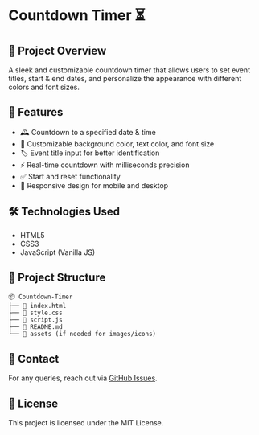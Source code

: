 # Countdown Timer ⏳

## 🚀 Project Overview
A sleek and customizable countdown timer that allows users to set event titles, start & end dates, and personalize the appearance with different colors and font sizes.

## 📌 Features
- 🕰️ Countdown to a specified date & time
- 🎨 Customizable background color, text color, and font size
- 🏷️ Event title input for better identification
- ⚡ Real-time countdown with milliseconds precision
- ✅ Start and reset functionality  
- 📱 Responsive design for mobile and desktop


## 🛠️ Technologies Used
- HTML5
- CSS3
- JavaScript (Vanilla JS)

## 📂 Project Structure
```
📦 Countdown-Timer
├── 📜 index.html
├── 🎨 style.css
├── 🚀 script.js
├── 📜 README.md
└── 📂 assets (if needed for images/icons)
```

## 📧 Contact
For any queries, reach out via [GitHub Issues](https://github.com/preranakupade/countdown-timer/issues).

## 📝 License
This project is licensed under the MIT License.
